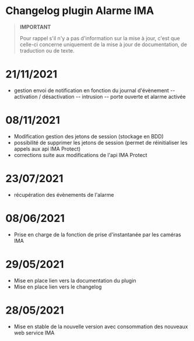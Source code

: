 # Changelog plugin Alarme IMA

>**IMPORTANT**
>
>Pour rappel s'il n'y a pas d'information sur la mise à jour, c'est que celle-ci concerne uniquement de la mise à jour de documentation, de traduction ou de texte.

# 21/11/2021
- gestion envoi de notification en fonction du journal d'évènement
-- activation / désactivation
-- intrusion
-- porte ouverte et alarme activée

# 08/11/2021
- Modification gestion des jetons de session (stockage en BDD)
- possibilité de supprimer les jetons de session (permet de réinitialiser les appels aux api IMA Protect)
- corrections suite aux modifications de l'api IMA Protect

# 23/07/2021
- récupération des évènements de l'alarme

# 08/06/2021
- Prise en charge de la fonction de prise d'instantanée par les caméras IMA

# 29/05/2021
- Mise en place lien vers la documentation du plugin
- Mise en place lien vers le changelog

# 28/05/2021
- Mise en stable de la nouvelle version avec consommation des nouveaux web service IMA
